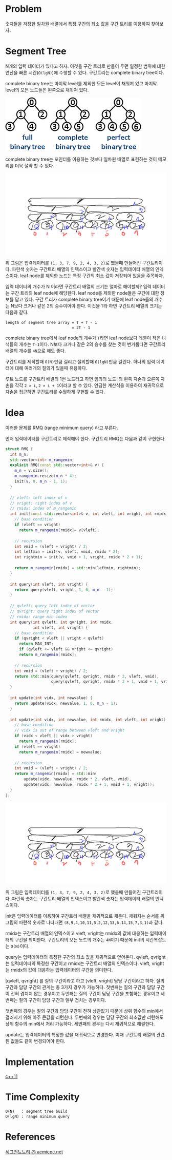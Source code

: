 # Problem

숫자들을 저장한 일차원 배열에서 특정 구간의 최소 값을 구간 트리를
이용하여 찾아보자.

# Segment Tree

N개의 입력 데이터가 있다고 하자. 이것을 구간 트리로 만들어 두면
일정한 범위에 대한 연산을 빠른 시간(`O(lgN)`)에 수행할 수 있다.
구간트리는 complete binary tree이다. 

complete binary tree는 마지막 level를 제외한 모든 level이
채워져 있고 마지막 level의 모든 노드들은 왼쪽으로 채워져 있다.

![](../_img/BinaryTree.png)

complete binary tree는 포인터를 이용하는 것보다 일차원 배열로 표현하는
것이 메모리를 더욱 절약 할 수 있다. 

![](../_img/segmenttree.png)

위 그림은 입력데이터를 `(1, 3, 7, 9, 2, 4, 3, 2)`로 했을때
만들어진 구간트리이다. 파란색 숫자는 구간트리 배열의 인덱스이고
빨간색 숫자는 입력데이터 배열의 인덱스이다. leaf node를 제외한
노드는 특정 구간의 최소 값이 저장되어 있음을 주목하자.

입력 데이터의 개수가 N 이라면 구간트리 배열의 크기는 얼마로 해야할까?
입력 데이터는 구간 트리의 leaf node에 해당한다. leaf node를 제외한
node들은 구간에 대한 정보를 담고 있다. 구간 트리가 complete binary
tree이기 때문에 leaf node들의 개수는 N보다 크거나 같은 2의 승수이어야
한다. 이것을 `T`라 하면 구간트리 배열의 크기는 다음과 같다.

```
length of segment tree array = T + T - 1
                             = 2T - 1
```

complete binary tree에서 leaf node의 개수가 `T`라면 leaf node보다
레벨이 작은 녀석들의 개수는 `T-1`이다. N보다 크거나 같은 2의 승수를
찾는 것이 번거롭다면 구간트리 배열의 개수를 `4N`으로 해도 좋다.

구간트리를 제작할때 `O(N)`만큼 걸리고 질의할때 `O(lgN)`만큼 걸린다.
하나의 입력 데이터에 대해 여러개의 질의가 있을때 유용하다.

루트 노드를 구간트리 배열의 1번 노드라고 하면 임의의 노드 i의 왼쪽
자손과 오른쪽 자손을 각각 `2 × i`, `2 × i + 1`이라고 할 수 있다.
언급한 계산식을 이용하여 재귀적으로 자손을 접근하면 구간트리를
수월하게 구현할 수 있다.

# Idea

이러한 문제를 RMQ (range minimum query) 라고 부른다.

먼저 입력데이터를 구간트리로 제작해야 한다. 구간트리 RMQ는 다음과 같이 구현한다.

```cpp
struct RMQ {
  int m_n;
  std::vector<int> m_rangemin;
  explicit RMQ(const std::vector<int>& v) {
    m_n = v.size();
    m_rangemin.resize(m_n * 4);
    init(v, 0, m_n - 1, 1);
  }

  // vleft: left index of v
  // vright: right index of v
  // rmidx: index of m_rangemin
  int init(const std::vector<int>& v, int vleft, int vright, int rmidx) {
    // base condition
    if (vleft == vright)
      return m_rangemin[rmidx]= v[vleft];

    // recursion
    int vmid = (vleft + vright) / 2;
    int leftmin = init(v, vleft, vmid, rmidx * 2);
    int rightmin = init(v, vmid + 1, vright, rmidx * 2 + 1);

    return m_rangemin[rmidx] = std::min(leftmin, rightmin);
  }

  int query(int vleft, int vright) {
    return query(vleft, vright, 1, 0, m_n - 1);
  }

  // qvleft: query left index of vector
  // qvright: query right index of vector
  // rmidx: range min index
  int query(int qvleft, int qvright, int rmidx,
            int vleft, int vright) {
    // base condition
    if (qvright < vleft || vright < qvleft)
      return MAX_INT;
      if (qvleft <= vleft && vright <= qvright)
      return m_rangemin[rmidx];

    // recursion
    int vmid = (vleft + vright) / 2;
    return std::min(query(qvleft, qvright, rmidx * 2, vleft, vmid),
                    query(qvleft, qvright, rmidx * 2 + 1, vmid + 1, vright));
  }

  int update(int vidx, int newvalue) {
    return update(vidx, newvalue, 1, 0, m_n - 1);
  }

  int update(int vidx, int newvalue, int rmidx, int vleft, int vright) {
    // base condition
    // vidx is out of range between vleft and vright
    if (vidx < vleft || vidx > vright)
      return m_rangemin[rmidx];
    if (vleft == vright)
      return m_rangemin[rmidx] = newvalue;

    // recursion
    int vmid = (vleft + vright) / 2;
    return m_rangemin[rmidx] = std::min(
        update(vidx, newvalue, rmidx * 2, vleft, vmid),
        update(vidx, newvalue, rmidx * 2 + 1, vmid + 1, vright));
  }
};
```

![](../_img/segmenttree.png)

위 그림은 입력데이터를 `(1, 3, 7, 9, 2, 4, 3, 2)`로 했을때
만들어진 구간트리이다. 파란색 숫자는 구간트리 배열의 인덱스이고
빨간색 숫자는 입력데이터 배열의 인덱스이다.

init은 입력데이터를 이용하여 구간트리 배열을 재귀적으로
채운다. 채워지는 순서를 위그림의 파란색 숫자로 나타내면 
`(8,9,4,10,11,5,2,12,13,6,14,15,7,3,1)`과 같다. 

rmidx는 구간트리 배열의 인덱스이고 vleft, vright는 rmidx의 값에
대응하는 입력데이터의 구간을 의미한다.  구간트리의 모든 노드의 개수는
`4N`이기 때문에 init의 시간복잡도는 `O(N)`이다.

query는 입력데이터의 특정한 구간의 최소 값을 재귀적으로 얻어온다.
qvleft, qvright는 입력데이터의 특정한 구간이고 rmidx는 구간트리
배열의 인덱스이다. vleft, vright는 rmidx의 값에 대응하는
입력데이터의 구간을 의미한다.

[qvleft, qvright] 를 질의 구간이라고 하고 [vleft, vright] 담당
구간이라고 하자.  질의 구간과 담당 구간의 관계는 총 3가지 경우가
가능하다.  첫번째는 질의 구간과 담당 구간이 전혀 겹치지 않는 경우이고
두번째는 질의 구간이 담당 구간을 포함하는 경우이고 세번째는 질의
구간이 담당 구간과 일부 겹치는 경우이다.

첫번째의 경우는 질의 구간과 담당 구간이 전혀 상관없기 때문에 상위
함수의 min에서 걸러지기 위해 아주 큰값을 리턴한다.  두번째의 경우는
담당 구간의 최소값만 리턴해도 상위 함수의 min에서 처리 가능하다.
세번째의 경우는 다시 재귀적으로 해결한다.

update는 입력데이터의 특정한 값을 재귀적으로 변경한다. 이때 구간트리
배열의 관련된 값들도 같이 변경되어야 한다.

# Implementation

[c++11](../fundamentals/tree/rmq/a.cpp)

# Time Complexity

```
O(N)   : segment tree build
O(lgN) : range minimum query 
```

# References

[세그먼트트리 @ acmicpc.net](https://www.acmicpc.net/blog/view/9)
